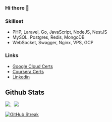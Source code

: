 ### Hi there 👋


### Skillset

- PHP, Laravel, Go, JavaScript, NodeJS, NestJS
- MySQL, Postgres, Redis, MongoDB
- WebSocket, Swagger, Nginx, VPS, GCP

### Links

- [Google Cloud Certs](https://www.cloudskillsboost.google/public_profiles/96908bdb-d3ba-4e27-909c-f97ef86027b6/)
- [Coursera Certs](https://www.coursera.org/account/accomplishments/professional-cert/8F8V8SSL74LE/)
- [Linkedin](https://www.linkedin.com/in/lukman-ernandi/)

## Github Stats
<p align="left">
  <a href="https://github-readme-stats.vercel.app/api?username=Lukmanern">
    <img src="https://github-readme-stats.vercel.app/api?username=Lukmanern&hide_title=true&hide=stars&count_private=true&show_icons=true&border_radius=10&bg_color=21272e&title_color=4790f0&icon_color=4790f0&text_color=a8bac7&border_color=a8bac7" />
  </a>
  &nbsp
  <a href="https://github-readme-stats.vercel.app/api/top-langs/?username=Lukmanern">
    <img src="https://github-readme-stats.vercel.app/api/top-langs/?username=Lukmanern&hide=blade,shell&langs_count=4&layout=compact&card_width=230&border_radius=10&bg_color=21272e&title_color=4790f0&text_color=a8bac7&border_color=a8bac7" />
  </a>
</p>
<a href="https://github-readme-streak-stats.herokuapp.com?user=Lukmanern"><img src="https://github-readme-streak-stats.herokuapp.com/?user=lukmanern&theme=transparent&ring=8CC2DD&border=8CC2DD&currStreakNum=8CC2DD&sideNums=8CC2DD&currStreakLabel=8CC2DD&sideLabels=8CC2DD&dates=8CC2DD&fire=82FDFF" alt="GitHub Streak" /></a>
